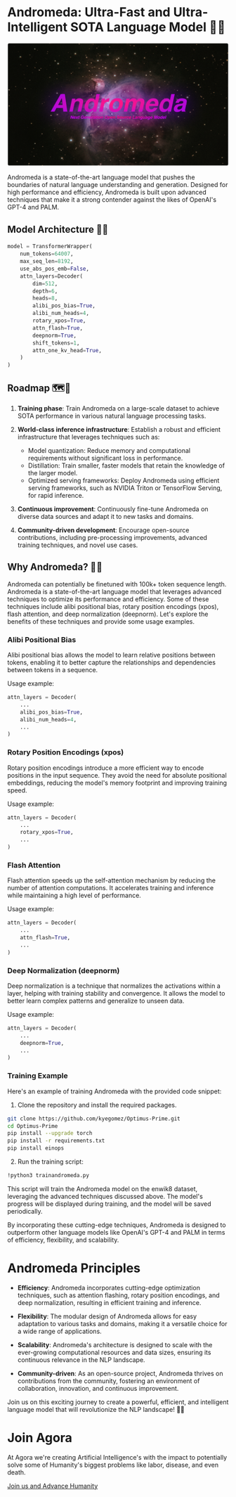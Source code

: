 # Andromeda: Ultra-Fast and Ultra-Intelligent SOTA Language Model 🚀🌌

![Andromeda Next Generation Open Source Language Model](/andromedabanner.png)

Andromeda is a state-of-the-art language model that pushes the boundaries of natural language understanding and generation. Designed for high performance and efficiency, Andromeda is built upon advanced techniques that make it a strong contender against the likes of OpenAI's GPT-4 and PALM.

## Model Architecture 🧠🔧

```python
model = TransformerWrapper(
    num_tokens=64007,
    max_seq_len=8192,
    use_abs_pos_emb=False,
    attn_layers=Decoder(
        dim=512,
        depth=6,
        heads=8,
        alibi_pos_bias=True,
        alibi_num_heads=4,
        rotary_xpos=True,
        attn_flash=True,
        deepnorm=True,
        shift_tokens=1,
        attn_one_kv_head=True,
    )
)
```

## Roadmap 🗺️📍

1. **Training phase**: Train Andromeda on a large-scale dataset to achieve SOTA performance in various natural language processing tasks.

2. **World-class inference infrastructure**: Establish a robust and efficient infrastructure that leverages techniques such as:

   - Model quantization: Reduce memory and computational requirements without significant loss in performance.
   - Distillation: Train smaller, faster models that retain the knowledge of the larger model.
   - Optimized serving frameworks: Deploy Andromeda using efficient serving frameworks, such as NVIDIA Triton or TensorFlow Serving, for rapid inference.

3. **Continuous improvement**: Continuously fine-tune Andromeda on diverse data sources and adapt it to new tasks and domains.

4. **Community-driven development**: Encourage open-source contributions, including pre-processing improvements, advanced training techniques, and novel use cases.

## Why Andromeda? 🌠💡

Andromeda can potentially be finetuned with 100k+ token sequence length.
Andromeda is a state-of-the-art language model that leverages advanced techniques to optimize its performance and efficiency. Some of these techniques include alibi positional bias, rotary position encodings (xpos), flash attention, and deep normalization (deepnorm). Let's explore the benefits of these techniques and provide some usage examples.

### Alibi Positional Bias

Alibi positional bias allows the model to learn relative positions between tokens, enabling it to better capture the relationships and dependencies between tokens in a sequence.

Usage example:

```python
attn_layers = Decoder(
    ...
    alibi_pos_bias=True,
    alibi_num_heads=4,
    ...
)
```

### Rotary Position Encodings (xpos)

Rotary position encodings introduce a more efficient way to encode positions in the input sequence. They avoid the need for absolute positional embeddings, reducing the model's memory footprint and improving training speed.

Usage example:

```python
attn_layers = Decoder(
    ...
    rotary_xpos=True,
    ...
)
```

### Flash Attention

Flash attention speeds up the self-attention mechanism by reducing the number of attention computations. It accelerates training and inference while maintaining a high level of performance.

Usage example:

```python
attn_layers = Decoder(
    ...
    attn_flash=True,
    ...
)
```

### Deep Normalization (deepnorm)

Deep normalization is a technique that normalizes the activations within a layer, helping with training stability and convergence. It allows the model to better learn complex patterns and generalize to unseen data.

Usage example:

```python
attn_layers = Decoder(
    ...
    deepnorm=True,
    ...
)
```

### Training Example

Here's an example of training Andromeda with the provided code snippet:

1. Clone the repository and install the required packages.

```bash
git clone https://github.com/kyegomez/Optimus-Prime.git
cd Optimus-Prime
pip install --upgrade torch
pip install -r requirements.txt
pip install einops
```

2. Run the training script:

```bash
!python3 trainandromeda.py
```

This script will train the Andromeda model on the enwik8 dataset, leveraging the advanced techniques discussed above. The model's progress will be displayed during training, and the model will be saved periodically.

By incorporating these cutting-edge techniques, Andromeda is designed to outperform other language models like OpenAI's GPT-4 and PALM in terms of efficiency, flexibility, and scalability.

# Andromeda Principles
- **Efficiency**: Andromeda incorporates cutting-edge optimization techniques, such as attention flashing, rotary position encodings, and deep normalization, resulting in efficient training and inference.

- **Flexibility**: The modular design of Andromeda allows for easy adaptation to various tasks and domains, making it a versatile choice for a wide range of applications.

- **Scalability**: Andromeda's architecture is designed to scale with the ever-growing computational resources and data sizes, ensuring its continuous relevance in the NLP landscape.

- **Community-driven**: As an open-source project, Andromeda thrives on contributions from the community, fostering an environment of collaboration, innovation, and continuous improvement.

Join us on this exciting journey to create a powerful, efficient, and intelligent language model that will revolutionize the NLP landscape! 🚀🌟

# Join Agora
At Agora we're creating Artificial Intelligence's with the impact to potentially solve some of Humanity's biggest problems like labor, disease, and even death.

[Join us and Advance Humanity](https://discord.gg/yqQtRnCH)